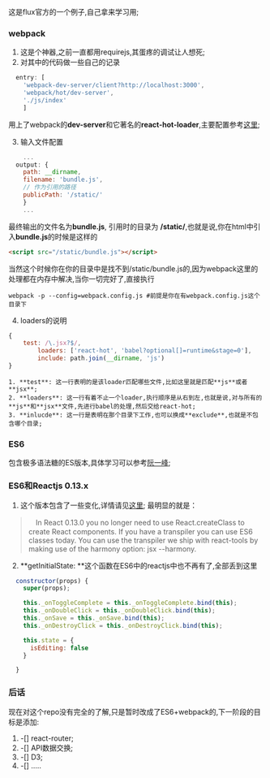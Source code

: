 这是flux官方的一个例子,自己拿来学习用;

### webpack ###
1. 这是个神器,之前一直都用requirejs,其蛋疼的调试让人想死;
2. 对其中的代码做一些自己的记录
```js
  entry: [
    'webpack-dev-server/client?http://localhost:3000',
    'webpack/hot/dev-server',
    './js/index'
    ]
```
用上了webpack的**dev-server**和它著名的**react-hot-loader**,主要配置参考[这里](http://gaearon.github.io/react-hot-loader/getstarted/);

3. 输入文件配置
```js
    ...
  output: {
    path: __dirname,
    filename: 'bundle.js',
    // 作为引用的路径
    publicPath: '/static/'
    }
    ...
```
最终输出的文件名为**bundle.js**, 引用时的目录为 **/static/**,也就是说,你在html中引入**bundle.js**的时候是这样的
```html
<script src="/static/bundle.js"></script>
````

当然这个时候你在你的目录中是找不到/static/bundle.js的,因为webpack这里的处理都在内存中解决,当你一切完好了,直接执行

```shell
webpack -p --config=webpack.config.js #前提是你在有webpack.config.js这个目录下
```
4. loaders的说明
```js
{
    test: /\.jsx?$/,
        loaders: ['react-hot', 'babel?optional[]=runtime&stage=0'],
        include: path.join(__dirname, 'js')
}
```
    1. **test**: 这一行表明的是该loader匹配哪些文件,比如这里就是匹配**js**或者**jsx**;
    2. **loaders**: 这一行有着不止一个loader,执行顺序是从右到左,也就是说,对与所有的**js**和**jsx**文件,先进行babel的处理,然后交给react-hot;
    3. **inlucde**: 这一行是表明在那个目录下工作,也可以换成**exclude**,也就是不包含哪个目录;


### ES6 ###
包含极多语法糖的ES版本,具体学习可以参考[阮一峰](http://es6.ruanyifeng.com/);

### ES6和Reactjs 0.13.x ###
1. 这个版本包含了一些变化,详情请见[这里](http://facebook.github.io/react/blog/2015/01/27/react-v0.13.0-beta-1.html);
最明显的就是：　
>　In React 0.13.0 you no longer need to use React.createClass to create React components. If you have a transpiler you can use ES6 classes today. You can use the transpiler we ship with react-tools by making use of the harmony option: jsx --harmony.

2. **getInitialState: **这个函数在ES6中的reactjs中也不再有了,全部丢到这里
```js
  constructor(props) {
    super(props);

    this._onToggleComplete = this._onToggleComplete.bind(this);
    this._onDoubleClick = this._onDoubleClick.bind(this);
    this._onSave = this._onSave.bind(this);
    this._onDestroyClick = this._onDestroyClick.bind(this);

    this.state = {
      isEditing: false
    }

  }
```

### 后话 ###

现在对这个repo没有完全的了解,只是暂时改成了ES6+webpack的,下一阶段的目标是添加:
1. -[] react-router;
2. -[] API数据交换;
3. -[] D3;
4. -[] .....
